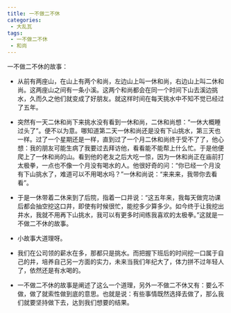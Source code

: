 ```yaml
---
title: 一不做二不休
categories:
 - 大乱瓦
tags: 
 - 一不做二不休
 - 和尚
---
```


一不做二不休的故事：

* 从前有两座山，在山上有两个和尚，左边山上叫一休和尚，右边山上叫二休和尚。这两座山之间有一条小溪。这两个和尚都会在同一个时间下山去溪边挑水，久而久之他们就变成了好朋友。就这样时间在每天挑水中不知不觉已经过了五年。

* 突然有一天二休和尚下来挑水没有看到一休和尚，二休和尚想：“一休大概睡过头了”。便不以为意。哪知道第二天一休和尚还是没有下山挑水，第三天也一样。过了一个星期还是一样，直到过了一个月二休和尚终于受不了了，他心想：我的朋友可能生病了我要过去拜访他，看看能不能帮上什么忙。于是他便爬上了一休和尚的山。看到他的老友之后大吃一惊，因为一休和尚正在庙前打太极拳，一点也不像一个月没有喝水的人。他很好奇的问：“你已经一个月没有下山挑水了，难道可以不用喝水吗？”一休和尚说：“来来来，我带你去看看”。

* 于是一休带着二休来到了后院，指着一口井说：“这五年来，我每天做完功课后都会抽空挖这口井，即使有时候很忙，能挖多少算多少。如今终于让我挖出井水，我就不用再下山挑水，我可以有更多时间练我喜欢的太极拳。”这就是一不做二不休的故事。

* 小故事大道理呀。

* 我们在公司领的薪水在多，那都只是挑水。而把握下班后的时间挖一口属于自己的井，培养自己另一方面的实力，未来当我们年纪大了，体力拼不过年轻人了，依然还是有水喝的。

* 一不做二不休的故事是阐述了这么一个道理，另外一不做二不休又有：要么不做，做了就索性做到底的意思。也就是说：有些事情既然选择去做了，那么我们就要坚持做下去，达到我们想要的结果。